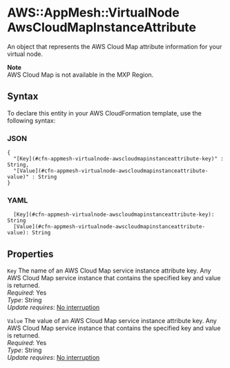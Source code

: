 # AWS::AppMesh::VirtualNode AwsCloudMapInstanceAttribute<a name="aws-properties-appmesh-virtualnode-awscloudmapinstanceattribute"></a>

An object that represents the AWS Cloud Map attribute information for your virtual node\.

**Note**  
AWS Cloud Map is not available in the MXP Region\.

## Syntax<a name="aws-properties-appmesh-virtualnode-awscloudmapinstanceattribute-syntax"></a>

To declare this entity in your AWS CloudFormation template, use the following syntax:

### JSON<a name="aws-properties-appmesh-virtualnode-awscloudmapinstanceattribute-syntax.json"></a>

```
{
  "[Key](#cfn-appmesh-virtualnode-awscloudmapinstanceattribute-key)" : String,
  "[Value](#cfn-appmesh-virtualnode-awscloudmapinstanceattribute-value)" : String
}
```

### YAML<a name="aws-properties-appmesh-virtualnode-awscloudmapinstanceattribute-syntax.yaml"></a>

```
  [Key](#cfn-appmesh-virtualnode-awscloudmapinstanceattribute-key): String
  [Value](#cfn-appmesh-virtualnode-awscloudmapinstanceattribute-value): String
```

## Properties<a name="aws-properties-appmesh-virtualnode-awscloudmapinstanceattribute-properties"></a>

`Key`  <a name="cfn-appmesh-virtualnode-awscloudmapinstanceattribute-key"></a>
The name of an AWS Cloud Map service instance attribute key\. Any AWS Cloud Map service instance that contains the specified key and value is returned\.  
*Required*: Yes  
*Type*: String  
*Update requires*: [No interruption](https://docs.aws.amazon.com/AWSCloudFormation/latest/UserGuide/using-cfn-updating-stacks-update-behaviors.html#update-no-interrupt)

`Value`  <a name="cfn-appmesh-virtualnode-awscloudmapinstanceattribute-value"></a>
The value of an AWS Cloud Map service instance attribute key\. Any AWS Cloud Map service instance that contains the specified key and value is returned\.  
*Required*: Yes  
*Type*: String  
*Update requires*: [No interruption](https://docs.aws.amazon.com/AWSCloudFormation/latest/UserGuide/using-cfn-updating-stacks-update-behaviors.html#update-no-interrupt)